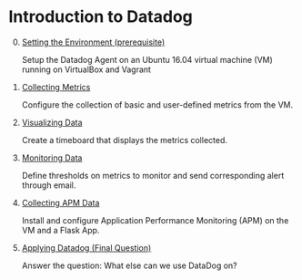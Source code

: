 # Introduction to Datadog

0. [Setting the Environment (prerequisite)](./answers/0_setting_the_environment.md)
    
    Setup the Datadog Agent on an Ubuntu 16.04 virtual machine (VM) running on VirtualBox and Vagrant

1. [Collecting Metrics](./answers/1_collecting_metrics.md)
    
    Configure the collection of basic and user-defined metrics from the VM.

2. [Visualizing Data](./answers/2_visualizing_data.md)
    
    Create a timeboard that displays the metrics collected.

3. [Monitoring Data](./answers/3_monitoring_data.md)
    
    Define thresholds on metrics to monitor and send corresponding alert through email.

4. [Collecting APM Data](./answers/4_collecting_apm_data.md)
    
    Install and configure Application Performance Monitoring (APM) on the VM and a Flask App.

5. [Applying Datadog (Final Question)](./answers/5_applying_datadog.md)
    
    Answer the question: What else can we use DataDog on?
